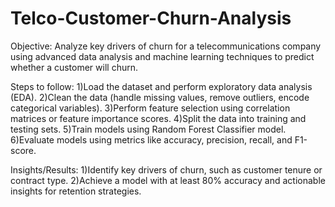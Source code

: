 # Telco-Customer-Churn-Analysis
Objective: Analyze key drivers of churn for a telecommunications company using advanced data analysis and machine learning techniques to predict whether a customer will churn.

Steps to follow:
1)Load the dataset and perform exploratory data analysis (EDA).
2)Clean the data (handle missing values, remove outliers, encode categorical variables).
3)Perform feature selection using correlation matrices or feature importance scores.
4)Split the data into training and testing sets.
5)Train models using Random Forest Classifier model.
6)Evaluate models using metrics like accuracy, precision, recall, and F1-score.

Insights/Results:
1)Identify key drivers of churn, such as customer tenure or contract type.
2)Achieve a model with at least 80% accuracy and actionable insights for retention strategies.
